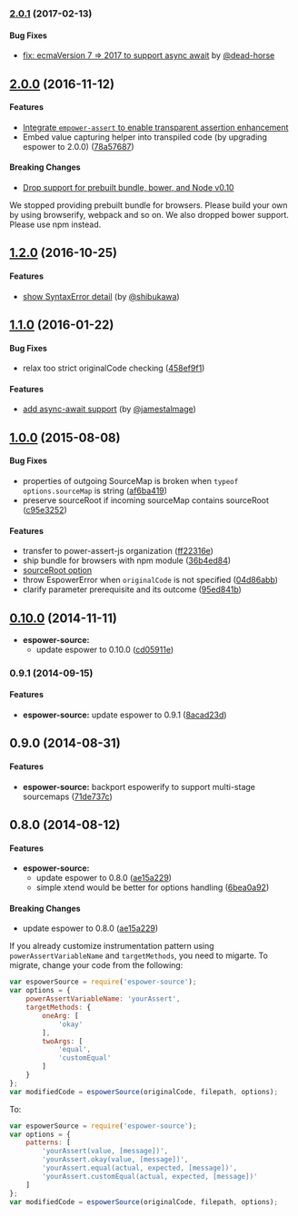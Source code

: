 ### [2.0.1](https://github.com/power-assert-js/espower-source/releases/tag/v2.0.1) (2017-02-13)


#### Bug Fixes

* [fix: ecmaVersion 7 => 2017 to support async await](https://github.com/power-assert-js/espower-source/pull/13) by [@dead-horse](https://github.com/dead-horse)


## [2.0.0](https://github.com/power-assert-js/espower-source/releases/tag/v2.0.0) (2016-11-12)


#### Features

* [Integrate `empower-assert` to enable transparent assertion enhancement](https://github.com/power-assert-js/espower-source/pull/11)
* Embed value capturing helper into transpiled code (by upgrading espower to 2.0.0) ([78a57687](https://github.com/power-assert-js/espower-source/commit/78a57687b142ae99a0eae3566042a1467c016b1e))


#### Breaking Changes

* [Drop support for prebuilt bundle, bower, and Node v0.10](https://github.com/power-assert-js/espower-source/pull/12)

We stopped providing prebuilt bundle for browsers. Please build your own by using browserify, webpack and so on.
We also dropped bower support. Please use npm instead.


## [1.2.0](https://github.com/power-assert-js/espower-source/releases/tag/v1.2.0) (2016-10-25)


#### Features

* [show SyntaxError detail](https://github.com/power-assert-js/espower-source/pull/10) (by [@shibukawa](https://github.com/shibukawa))


## [1.1.0](https://github.com/power-assert-js/espower-source/releases/tag/v1.1.0) (2016-01-22)


#### Bug Fixes

* relax too strict originalCode checking ([458ef9f1](https://github.com/power-assert-js/espower-source/commit/458ef9f1e916e3496945f046bafd36497c08fe10))


#### Features

* [add async-await support](https://github.com/power-assert-js/espower-source/pull/8) (by [@jamestalmage](https://github.com/jamestalmage))


## [1.0.0](https://github.com/power-assert-js/espower-source/releases/tag/v1.0.0) (2015-08-08)


#### Bug Fixes

* properties of outgoing SourceMap is broken when `typeof options.sourceMap` is string ([af6ba419](https://github.com/power-assert-js/espower-source/commit/af6ba419fb01ee79a4fefe4c3acc23d94bd7c1b3))
* preserve sourceRoot if incoming sourceMap contains sourceRoot ([c95e3252](https://github.com/power-assert-js/espower-source/commit/c95e32520335556b41dff73c692b5a22dc105950))

#### Features

* transfer to power-assert-js organization ([ff22316e](https://github.com/power-assert-js/espower-source/commit/ff22316eb0c45bf5ec4bb91cadc13005cfd23d30))
* ship bundle for browsers with npm module ([36b4ed84](https://github.com/power-assert-js/espower-source/commit/36b4ed845048edc7749d6c0f3e61db29dfe74d21))
* [sourceRoot option](https://github.com/power-assert-js/espower-source/pull/7)
* throw EspowerError when `originalCode` is not specified ([04d86abb](https://github.com/power-assert-js/espower-source/commit/04d86abb40af1499fde55a419346666d3b90d35a))
* clarify parameter prerequisite and its outcome ([95ed841b](https://github.com/power-assert-js/espower-source/commit/95ed841bdde5bf422fa63b0680f75d4ac82b6b74))


## [0.10.0](https://github.com/power-assert-js/espower-source/releases/tag/v0.10.0) (2014-11-11)


* **espower-source:**
  * update espower to 0.10.0 ([cd05911e](https://github.com/power-assert-js/espower-source/commit/cd05911e9199ea079f8522348624387b92a97208))


### 0.9.1 (2014-09-15)


#### Features

* **espower-source:** update espower to 0.9.1 ([8acad23d](https://github.com/power-assert-js/espower-source/commit/8acad23d1eeb613c539ed1dba09830b86e932c0f))


## 0.9.0 (2014-08-31)


#### Features

* **espower-source:** backport espowerify to support multi-stage sourcemaps ([71de737c](https://github.com/power-assert-js/espower-source/commit/71de737cb16231db852a44592e896a43c447298b))


## 0.8.0 (2014-08-12)


#### Features

* **espower-source:**
  * update espower to 0.8.0 ([ae15a229](https://github.com/power-assert-js/espower-source/commit/ae15a229367c65a7a590104f3fb0fc0b2a7582d0))
  * simple xtend would be better for options handling ([6bea0a92](https://github.com/power-assert-js/espower-source/commit/6bea0a9241aba71f2dcae9c285561e68d91531bb))


#### Breaking Changes

  * update espower to 0.8.0 ([ae15a229](https://github.com/power-assert-js/espower-source/commit/ae15a229367c65a7a590104f3fb0fc0b2a7582d0))

If you already customize instrumentation pattern using `powerAssertVariableName` and `targetMethods`, you need to migarte. To migrate, change your code from the following:

```javascript
var espowerSource = require('espower-source');
var options = {
    powerAssertVariableName: 'yourAssert',
    targetMethods: {
        oneArg: [
            'okay'
        ],
        twoArgs: [
            'equal',
            'customEqual'
        ]
    }
};
var modifiedCode = espowerSource(originalCode, filepath, options);
```

To:

```javascript
var espowerSource = require('espower-source');
var options = {
    patterns: [
        'yourAssert(value, [message])',
        'yourAssert.okay(value, [message])',
        'yourAssert.equal(actual, expected, [message])',
        'yourAssert.customEqual(actual, expected, [message])'
    ]
};
var modifiedCode = espowerSource(originalCode, filepath, options);
```
